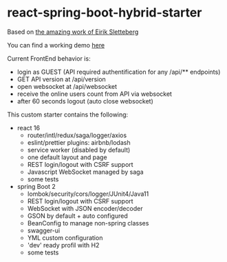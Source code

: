 # react-spring-boot-hybrid-starter

Based on [the amazing work of Eirik Sletteberg](https://github.com/eirslett/frontend-maven-plugin)

You can find a working demo [here](https://creativeyann-hybrid.herokuapp.com/)

Current FrontEnd behavior is:
* login as GUEST (API required authentification for any /api/** endpoints)
* GET API version at /api/version
* open websocket at /api/websocket
* receive the online users count from API via websocket
* after 60 seconds logout (auto close websocket)

This custom starter contains the following:
* react 16
  * router/intl/redux/saga/logger/axios
  * eslint/prettier plugins: airbnb/lodash
  * service worker (disabled by default)
  * one default layout and page
  * REST login/logout with CSRF support
  * Javascript WebSocket managed by saga
  * some tests
* spring Boot 2
  * lombok/security/cors/logger/JUnit4/Java11
  * REST login/logout with CSRF support
  * WebSocket with JSON encoder/decoder
  * GSON by default + auto configured
  * BeanConfig to manage non-spring classes
  * swagger-ui
  * YML custom configuration
  * 'dev' ready profil with H2
  * some tests

